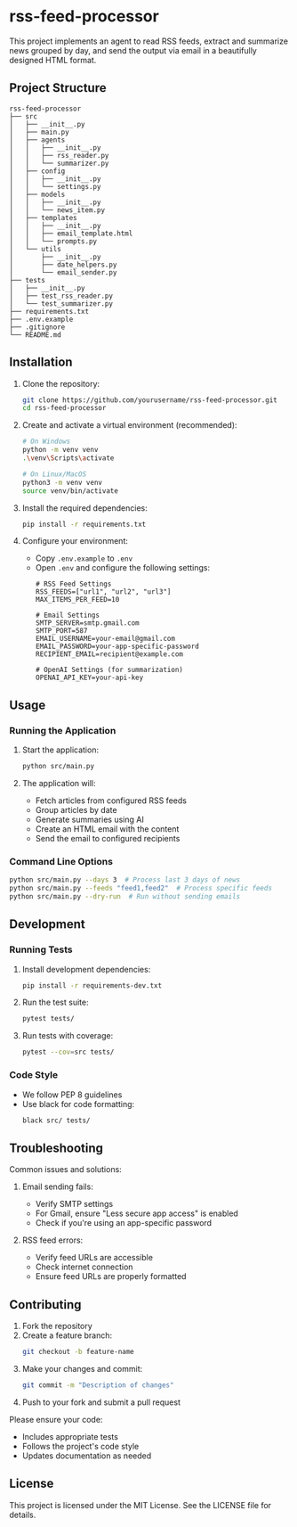 # rss-feed-processor

This project implements an agent to read RSS feeds, extract and summarize news grouped by day, and send the output via email in a beautifully designed HTML format.

## Project Structure

```
rss-feed-processor
├── src
│   ├── __init__.py
│   ├── main.py
│   ├── agents
│   │   ├── __init__.py
│   │   ├── rss_reader.py
│   │   └── summarizer.py
│   ├── config
│   │   ├── __init__.py
│   │   └── settings.py
│   ├── models
│   │   ├── __init__.py
│   │   └── news_item.py
│   ├── templates
│   │   ├── __init__.py
│   │   ├── email_template.html
│   │   └── prompts.py
│   └── utils
│       ├── __init__.py
│       ├── date_helpers.py
│       └── email_sender.py
├── tests
│   ├── __init__.py
│   ├── test_rss_reader.py
│   └── test_summarizer.py
├── requirements.txt
├── .env.example
├── .gitignore
└── README.md
```

## Installation

1. Clone the repository:
   ```bash
   git clone https://github.com/yourusername/rss-feed-processor.git
   cd rss-feed-processor
   ```

2. Create and activate a virtual environment (recommended):
   ```bash
   # On Windows
   python -m venv venv
   .\venv\Scripts\activate

   # On Linux/MacOS
   python3 -m venv venv
   source venv/bin/activate
   ```

3. Install the required dependencies:
   ```bash
   pip install -r requirements.txt
   ```

4. Configure your environment:
   - Copy `.env.example` to `.env`
   - Open `.env` and configure the following settings:
     ```
     # RSS Feed Settings
     RSS_FEEDS=["url1", "url2", "url3"]
     MAX_ITEMS_PER_FEED=10

     # Email Settings
     SMTP_SERVER=smtp.gmail.com
     SMTP_PORT=587
     EMAIL_USERNAME=your-email@gmail.com
     EMAIL_PASSWORD=your-app-specific-password
     RECIPIENT_EMAIL=recipient@example.com

     # OpenAI Settings (for summarization)
     OPENAI_API_KEY=your-api-key
     ```

## Usage

### Running the Application

1. Start the application:
   ```bash
   python src/main.py
   ```

2. The application will:
   - Fetch articles from configured RSS feeds
   - Group articles by date
   - Generate summaries using AI
   - Create an HTML email with the content
   - Send the email to configured recipients

### Command Line Options

```bash
python src/main.py --days 3  # Process last 3 days of news
python src/main.py --feeds "feed1,feed2"  # Process specific feeds
python src/main.py --dry-run  # Run without sending emails
```

## Development

### Running Tests

1. Install development dependencies:
   ```bash
   pip install -r requirements-dev.txt
   ```

2. Run the test suite:
   ```bash
   pytest tests/
   ```

3. Run tests with coverage:
   ```bash
   pytest --cov=src tests/
   ```

### Code Style

- We follow PEP 8 guidelines
- Use black for code formatting:
  ```bash
  black src/ tests/
  ```

## Troubleshooting

Common issues and solutions:

1. Email sending fails:
   - Verify SMTP settings
   - For Gmail, ensure "Less secure app access" is enabled
   - Check if you're using an app-specific password

2. RSS feed errors:
   - Verify feed URLs are accessible
   - Check internet connection
   - Ensure feed URLs are properly formatted

## Contributing

1. Fork the repository
2. Create a feature branch:
   ```bash
   git checkout -b feature-name
   ```
3. Make your changes and commit:
   ```bash
   git commit -m "Description of changes"
   ```
4. Push to your fork and submit a pull request

Please ensure your code:
- Includes appropriate tests
- Follows the project's code style
- Updates documentation as needed

## License

This project is licensed under the MIT License. See the LICENSE file for details.